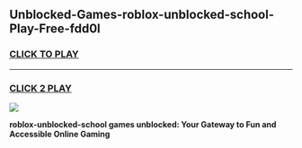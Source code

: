 
## Unblocked-Games-roblox-unblocked-school-Play-Free-fdd0l
<h3>
<a href="https://premium76.site?title=roblox-unblocked-school&ref=12A">CLICK TO PLAY</a></h3>
<hr>

<h3>
<a href="https://premium76.site?title=roblox-unblocked-school&ref=12A">CLICK 2 PLAY</a>
  
</h3>

<a href="https://premium76.site?title=roblox-unblocked-school&ref=12A"><img src="https://clearcache.store/games.png"></a>


**roblox-unblocked-school games unblocked: Your Gateway to Fun and Accessible Online Gaming**
